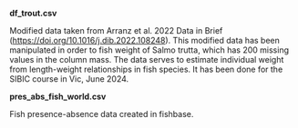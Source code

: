 **df_trout.csv**


Modified data taken from Arranz et al. 2022 Data in Brief (https://doi.org/10.1016/j.dib.2022.108248). 
This modified data has been manipulated in order to fish weight of Salmo trutta, which has 200 missing values in the column mass.
The data serves to estimate individual weight from length-weight relationships in fish species. 
It has been done for the SIBIC course in Vic, June 2024.


**pres_abs_fish_world.csv**

Fish presence-absence data created in fishbase.

